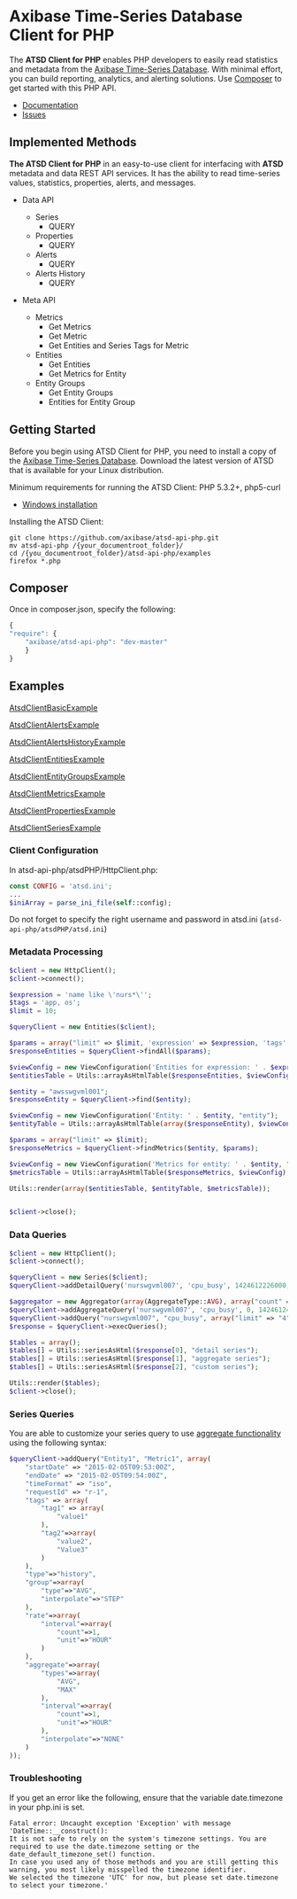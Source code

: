 # Axibase Time-Series Database Client for PHP

The **ATSD Client for PHP** enables PHP developers to easily read statistics and metadata from the 
[Axibase Time-Series Database][atsd]. With minimal effort, you can build reporting, analytics, and alerting solutions. Use [Composer][axibase_atsd-api-php] to get started with this PHP API.

* [Documentation][atsd-api]
* [Issues][atsd-issues]

## Implemented Methods

**The ATSD Client for PHP** in an easy-to-use client for interfacing with **ATSD** metadata and data REST API services. It has the ability to read time-series values, statistics, properties, alerts, and messages.

- Data API
    - Series
        - QUERY
    - Properties
        - QUERY
    - Alerts
        - QUERY
    - Alerts History
        - QUERY

- Meta API
    - Metrics
        - Get Metrics
        - Get Metric
        - Get Entities and Series Tags for Metric
    - Entities
        - Get Entities
        - Get Metrics for Entity
    - Entity Groups
        - Get Entity Groups
        - Entities for Entity Group


## Getting Started
Before you begin using ATSD Client for PHP, you need to install a copy of the [Axibase Time-Series Database][atsd]. Download the latest version of ATSD that is available for your Linux distribution.

Minimum requirements for running the ATSD Client: PHP 5.3.2+, php5-curl

* [Windows installation][windows-install]

Installing the ATSD Client:

```shell
git clone https://github.com/axibase/atsd-api-php.git
mv atsd-api-php /{your_documentroot_folder}/
cd /{you_documentroot_folder}/atsd-api-php/examples
firefox *.php
```
## Composer
Once in composer.json, specify the following:
```javascript
{
"require": {
    "axibase/atsd-api-php": "dev-master"
    }
}
```
## Examples

[AtsdClientBasicExample][atsd-basic-example]

[AtsdClientAlertsExample][atsd-alerts-example]

[AtsdClientAlertsHistoryExample][atsd-alertsHistory-example]

[AtsdClientEntitiesExample][atsd-entities-example]

[AtsdClientEntityGroupsExample][atsd-entityGroup-example]

[AtsdClientMetricsExample][atsd-metrics-example]

[AtsdClientPropertiesExample][atsd-properties-example]

[AtsdClientSeriesExample][atsd-series-example]

### Client Configuration
In atsd-api-php/atsdPHP/HttpClient.php:
```php
const CONFIG = 'atsd.ini';
...
$iniArray = parse_ini_file(self::config);
```
Do not forget to specify the right username and password in atsd.ini (```atsd-api-php/atsdPHP/atsd.ini```)

### Metadata Processing
```php
$client = new HttpClient();
$client->connect();

$expression = 'name like \'nurs*\''; 
$tags = 'app, os';
$limit = 10;

$queryClient = new Entities($client);

$params = array("limit" => $limit, 'expression' => $expression, 'tags' => $tags );
$responseEntities = $queryClient->findAll($params);

$viewConfig = new ViewConfiguration('Entities for expression: ' . $expression . "; tags: " . $tags . "; limit: " . $limit, 'entities', array('lastInsertTime' => 'unixtimestamp'));
$entitiesTable = Utils::arrayAsHtmlTable($responseEntities, $viewConfig);

$entity = "awsswgvml001";
$responseEntity = $queryClient->find($entity);

$viewConfig = new ViewConfiguration('Entity: ' . $entity, "entity");
$entityTable = Utils::arrayAsHtmlTable(array($responseEntity), $viewConfig);

$params = array("limit" => $limit);
$responseMetrics = $queryClient->findMetrics($entity, $params);

$viewConfig = new ViewConfiguration('Metrics for entity: ' . $entity, "metrics");
$metricsTable = Utils::arrayAsHtmlTable($responseMetrics, $viewConfig);

Utils::render(array($entitiesTable, $entityTable, $metricsTable));


$client->close();
```

### Data Queries
```php
$client = new HttpClient();
$client->connect();

$queryClient = new Series($client);
$queryClient->addDetailQuery('nurswgvml007', 'cpu_busy', 1424612226000, 1424612453000);

$aggregator = new Aggregator(array(AggregateType::AVG), array("count" => 1, "unit" => TimeUnit::HOUR));
$queryClient->addAggregateQuery('nurswgvml007', 'cpu_busy', 0, 1424612453000, $aggregator);
$queryClient->addQuery("nurswgvml007", "cpu_busy", array("limit" => "4"));
$response = $queryClient->execQueries();

$tables = array();
$tables[] = Utils::seriesAsHtml($response[0], "detail series");
$tables[] = Utils::seriesAsHtml($response[1], "aggregate series");
$tables[] = Utils::seriesAsHtml($response[2], "custom series");

Utils::render($tables);
$client->close();
```

### Series Queries
You are able to customize your series query to use <a target="_blank" href="http://axibase.com/atsd/api/#aggregated-example">aggregate functionality</a> using the following syntax:
```php
$queryClient->addQuery("Entity1", "Metric1", array(
    "startDate" => "2015-02-05T09:53:00Z",
    "endDate" => "2015-02-05T09:54:00Z",
    "timeFormat" => "iso",
    "requestId" => "r-1",
    "tags" => array(
        "tag1" => array(
            "value1"
        ),
        "tag2"=>array(
            "value2",
            "Value3"
        )
    ),
    "type"=>"history",
    "group"=>array(
        "type"=>"AVG",
        "interpolate"=>"STEP"
    ),
    "rate"=>array(
        "interval"=>array(
            "count"=>1,
            "unit"=>"HOUR"
        )
    ),
    "aggregate"=>array(
        "types"=>array(
            "AVG",
            "MAX"
        ),
        "interval"=>array(
            "count"=>1,
            "unit"=>"HOUR"
        ),
        "interpolate"=>"NONE"
    )
));
```
### Troubleshooting

If you get an error like the following, ensure that the variable date.timezone in your php.ini is set.
```
Fatal error: Uncaught exception 'Exception' with message 'DateTime::__construct():
It is not safe to rely on the system's timezone settings. You are required to use the date.timezone setting or the date_default_timezone_set() function.
In case you used any of those methods and you are still getting this warning, you most likely misspelled the timezone identifier.
We selected the timezone 'UTC' for now, but please set date.timezone to select your timezone.' 
```

[atsd]:https://axibase.com/products/axibase-time-series-database/
[atsd-api]:https://axibase.com/products/axibase-time-series-database/reading-data/php/
[atsd-issues]:https://www.axibase.com/support.htm
[windows-install]:https://github.com/axibase/atsd-api-php/blob/master/ATSD-php-client_Windows.md

[atsd-alerts-example]:http://htmlpreview.github.io/?https://github.com/axibase/atsd-api-php/blob/master/examples/AlertsExample.html
[atsd-alertsHistory-example]:http://htmlpreview.github.io/?https://github.com/axibase/atsd-api-php/blob/master/examples/AlertsHistoryExample.html
[atsd-entities-example]:http://htmlpreview.github.io/?https://github.com/axibase/atsd-api-php/blob/master/examples/EntitiesExample.html
[atsd-entityGroup-example]:http://htmlpreview.github.io/?https://github.com/axibase/atsd-api-php/blob/master/examples/EntityGroupsExample.html
[atsd-metrics-example]:http://htmlpreview.github.io/?https://github.com/axibase/atsd-api-php/blob/master/examples/MetricsExample.html
[atsd-properties-example]:http://htmlpreview.github.io/?https://github.com/axibase/atsd-api-php/blob/master/examples/PropertiesExample.html
[atsd-series-example]:http://htmlpreview.github.io/?https://github.com/axibase/atsd-api-php/blob/master/examples/SeriesExample.html
[atsd-basic-example]:https://github.com/axibase/atsd-api-php/blob/master/examples/BasicExample.html
[axibase_atsd-api-php]:https://packagist.org/packages/axibase/atsd-api-php
